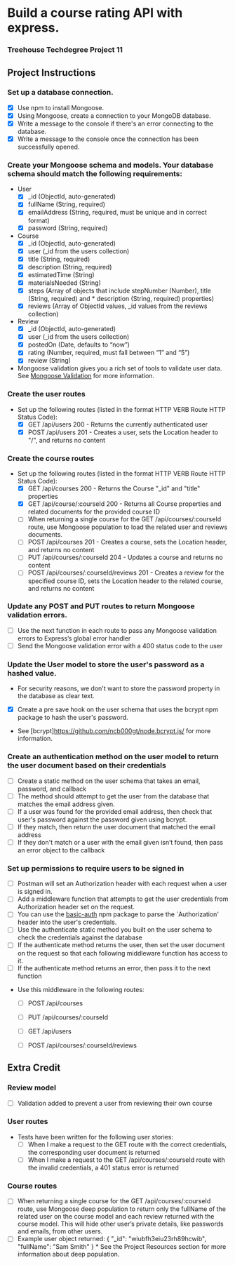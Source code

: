 # Build a course rating API with express.
### Treehouse Techdegree Project 11

## Project Instructions

### Set up a database connection.
* [x] Use npm to install Mongoose.
* [x] Using Mongoose, create a connection to your MongoDB database.
* [x] Write a message to the console if there's an error connecting to the database.
* [x] Write a message to the console once the connection has been successfully opened.

### Create your Mongoose schema and models. Your database schema should match the following requirements:
* User
    * [x] \_id (ObjectId, auto-generated)
    * [x] fullName (String, required)
    * [x] emailAddress (String, required, must be unique and in correct format)
    * [x] password (String, required)
* Course
    * [x] \_id (ObjectId, auto-generated)
    * [x] user (\_id from the users collection)
    * [x] title (String, required)
    * [x] description (String, required)
    * [x] estimatedTime (String)
    * [x] materialsNeeded (String)
    * [x] steps (Array of objects that include stepNumber (Number), title (String, required) and * description (String, required) properties)
    * [x] reviews (Array of ObjectId values, \_id values from the reviews collection)
* Review
    * [x] \_id (ObjectId, auto-generated)
    * [x] user (\_id from the users collection)
    * [x] postedOn (Date, defaults to “now”)
    * [x] rating (Number, required, must fall between “1” and “5”)
    * [x] review (String)
* Mongoose validation gives you a rich set of tools to validate user data. See [Mongoose Validation](http://mongoosejs.com/docs/validation.html) for more information.

### Create the user routes
* Set up the following routes (listed in the format HTTP VERB Route HTTP Status Code):
    * [x] GET /api/users 200 - Returns the currently authenticated user
    * [x] POST /api/users 201 - Creates a user, sets the Location header to "/", and returns no content

### Create the course routes
* Set up the following routes (listed in the format HTTP VERB Route HTTP Status Code):
    * [x] GET /api/courses 200 - Returns the Course "_id" and "title" properties
    * [x] GET /api/course/:courseId 200 - Returns all Course properties and related documents for the provided course ID
    * [ ] When returning a single course for the GET /api/courses/:courseId route, use Mongoose population to load the related user and reviews documents.
    * [ ] POST /api/courses 201 - Creates a course, sets the Location header, and returns no content
    * [ ] PUT /api/courses/:courseId 204 - Updates a course and returns no content
    * [ ] POST /api/courses/:courseId/reviews 201 - Creates a review for the specified course ID, sets the Location header to the related course, and returns no content

### Update any POST and PUT routes to return Mongoose validation errors.
* [ ] Use the next function in each route to pass any Mongoose validation errors to Express’s global error handler
* [ ] Send the Mongoose validation error with a 400 status code to the user

### Update the User model to store the user's password as a hashed value.
* For security reasons, we don't want to store the password property in the database as clear text.
* [x] Create a pre save hook on the user schema that uses the bcrypt npm package to hash the user's password.
* See [bcrypt]https://github.com/ncb000gt/node.bcrypt.js/ for more information.

### Create an authentication method on the user model to return the user document based on their credentials
* [ ] Create a static method on the user schema that takes an email, password, and callback
* [ ] The method should attempt to get the user from the database that matches the email address given.
* [ ] If a user was found for the provided email address, then check that user's password against the password given using bcrypt.
* [ ] If they match, then return the user document that matched the email address
* [ ] If they don't match or a user with the email given isn’t found, then pass an error object to the callback

### Set up permissions to require users to be signed in
* [ ] Postman will set an Authorization header with each request when a user is signed in.
* [ ] Add a middleware function that attempts to get the user credentials from Authorization header set on the request.
* [ ] You can use the [basic-auth](https://www.npmjs.com/package/basic-auth) npm package to parse the `Authorization' header into the user's credentials.
* [ ] Use the authenticate static method you built on the user schema to check the credentials against the database
* [ ] If the authenticate method returns the user, then set the user document on the request so that each following middleware function has access to it.
* [ ] If the authenticate method returns an error, then pass it to the next function
* Use this middleware in the following routes:
    * [ ] POST /api/courses
    * [ ] PUT /api/courses/:courseId
    * [ ] GET /api/users
    * [ ] POST /api/courses/:courseId/reviews


## Extra Credit

### Review model
* [ ] Validation added to prevent a user from reviewing their own course

### User routes
* Tests have been written for the following user stories:
    * [ ] When I make a request to the GET route with the correct credentials, the corresponding user document is returned
    * [ ] When I make a request to the GET /api/courses/:courseId route with the invalid credentials, a 401 status error is returned

### Course routes
* [ ] When returning a single course for the GET /api/courses/:courseId route, use Mongoose deep population to return only the fullName of the related user on the course model and each review returned with the course model. This will hide other user’s private details, like passwords and emails, from other users.
* [ ] Example user object returned: { "_id": "wiubfh3eiu23rh89hcwib", "fullName": "Sam Smith" } * See the Project Resources section for more information about deep population.